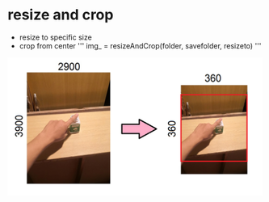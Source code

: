 # resize and crop
* resize to specific size
* crop from center
'''
img_ = resizeAndCrop(folder, savefolder, resizeto)
'''

![alt text](https://github.com/s0ngkran/server/blob/master/image_augment/ex_img_augment.png)
